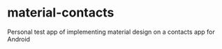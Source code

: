 # material-contacts
Personal test app of implementing material design on a contacts app for Android
